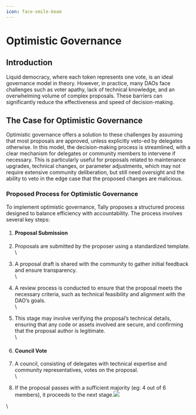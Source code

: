 ```yaml
---
icon: face-smile-beam
---
```


# Optimistic Governance



## Introduction

Liquid democracy, where each token represents one vote, is an ideal governance model in theory. However, in practice, many DAOs face challenges such as voter apathy, lack of technical knowledge, and an overwhelming volume of complex proposals. These barriers can significantly reduce the effectiveness and speed of decision-making.

## The Case for Optimistic Governance

Optimistic governance offers a solution to these challenges by assuming that most proposals are approved, unless explicitly veto-ed by delegates otherwise. In this model, the decision-making process is streamlined, with a clear mechanism for delegates or community members to intervene if necessary. This is particularly useful for proposals related to maintenance upgrades, technical changes, or parameter adjustments, which may not require extensive community deliberation, but still need oversight and the ability to veto in the edge case that the proposed changes are malicious.

### Proposed Process for Optimistic Governance

To implement optimistic governance, Tally proposes a structured process designed to balance efficiency with accountability. The process involves several key steps:

1. #### Proposal Submission
2. Proposals are submitted by the proposer using a standardized template.\
   \

3. A proposal draft is shared with the community to gather initial feedback and ensure transparency.\
   \

4. A review process is conducted to ensure that the proposal meets the necessary criteria, such as technical feasibility and alignment with the DAO’s goals.\
   \

5. This stage may involve verifying the proposal’s technical details, ensuring that any code or assets involved are secure, and confirming that the proposal author is legitimate.\
   \

6. #### Council Vote
7. A council, consisting of delegates with technical expertise and community representatives, votes on the proposal.\
   \

8. If the proposal passes with a sufficient majority (eg: 4 out of 6 members), it proceeds to the next stage.![](https://lh7-rt.googleusercontent.com/docsz/AD_4nXc9Kc6Fn2moKw1mao8WX5uaU0UM4lqyjo8Rbwf9TJ1fNqNAMcevCbXi6lXy3NyNSLNiTgTQJETH7QhLuvpNBZgZxvPx4JCjP09PPUmsYZAfUKVneFO2piR3iKhogj6LmSeeYd92?key=pvEa3YfTNKTAP4bRDQ7TCw)

\
